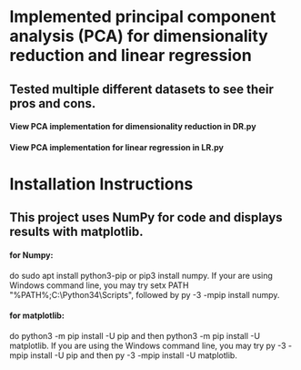 
# Implemented principal component analysis (PCA) for dimensionality reduction and linear regression 
## Tested multiple different datasets to see their pros and cons.
#### View PCA implementation for dimensionality reduction in DR.py 
#### View PCA implementation for linear regression in LR.py

# Installation Instructions
## This project uses NumPy for code and displays results with matplotlib.
#### for Numpy:
do sudo apt install python3-pip or pip3 install numpy. If your are using Windows command line, you may try setx PATH "%PATH%;C:\Python34\Scripts", followed by py -3 -mpip install numpy.

#### for matplotlib:
do python3 -m pip install -U pip and then python3 -m pip install -U matplotlib. If you are using the Windows command line, you may try py -3 -mpip install -U pip and then py -3 -mpip install -U matplotlib.
